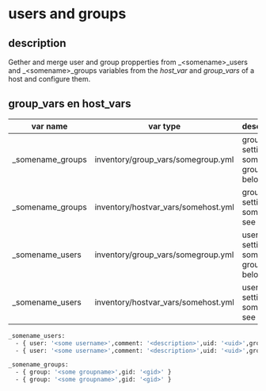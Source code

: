 # users and groups

## description

Gether and merge user and group propperties from  _\<somename\>_users and _\<somename\>_groups variables from the *host_var* and *group_vars* of a host and configure them.

## group_vars en host_vars

| var name         | var type                            | description                              |
|------------------|-------------------------------------|------------------------------------------|
| _somename_groups | inventory/group_vars/somegroup.yml  | group settings for some group, see below |
| _somename_groups | inventory/hostvar_vars/somehost.yml | group settings for some host, see below  |
| _somename_users  | inventory/group_vars/somegroup.yml  | user settings for some group, see below  |
| _somename_users  | inventory/hostvar_vars/somehost.yml | user settings for some host, see below   |


```bash
_somename_users:
  - { user: '<some username>',comment: '<description>',uid: '<uid>',groups: '<group name>',create_home: 'false',shell: '/bin/nologin' 
  - { user: '<some username>',comment: '<description>',uid: '<uid>',groups: '<group name>',create_home: 'true',shell: '/bin/bash' 
```

```bash
_somename_groups:
  - { group: '<some groupname>',gid: '<gid>' }
  - { group: '<some groupname>',gid: '<gid>' }
```
